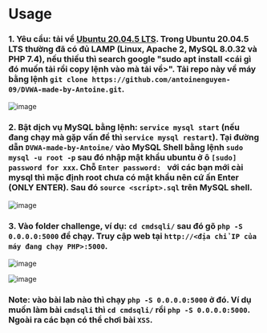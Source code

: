 # Usage

### 1. Yêu cầu: tải về [Ubuntu 20.04.5 LTS](https://releases.ubuntu.com/focal/ubuntu-20.04.5-desktop-amd64.iso). Trong Ubuntu 20.04.5 LTS thường đã có đủ LAMP (Linux, Apache 2, MySQL 8.0.32 và PHP 7.4), nếu thiếu thì search google "sudo apt install <cái gì đó muốn tải rồi copy lệnh vào mà tải về>". Tải repo này về máy bằng lệnh `git clone https://github.com/antoinenguyen-09/DVWA-made-by-Antoine.git`.

![image](https://user-images.githubusercontent.com/61876488/220865105-4d47cc2a-3a3a-4ff6-abf1-920e0a277660.png)

### 2. Bật dịch vụ MySQL bằng lệnh: `service mysql start` (nếu đang chạy mà gặp vấn đề thì `service mysql restart`). Tại đường dẫn `DVWA-made-by-Antoine/` vào MySQL Shell bằng lệnh `sudo mysql -u root -p` sau đó nhập mật khẩu ubuntu ở ô `[sudo] password for xxx`. Chỗ `Enter password: ` với các bạn mới cài mysql thì mặc định root chưa có mật khẩu nên cứ ấn Enter (ONLY ENTER). Sau đó `source <script>.sql` trên MySQL shell.

![image](https://user-images.githubusercontent.com/61876488/220865549-dd653d94-ffca-4aa0-8924-8acf8bf9eb45.png)


### 3. Vào folder challenge, ví dụ: `cd cmdsqli/` sau đó gõ `php -S 0.0.0.0:5000` để chạy. Truy cập web tại `http://<địa chỉ IP của máy đang chạy PHP>:5000`.

![image](https://user-images.githubusercontent.com/61876488/220872113-1a372220-e694-46e1-b2f0-4a2040596627.png)

![image](https://user-images.githubusercontent.com/61876488/220872003-29552138-b517-46cc-b4ee-4d6435789479.png)

### Note: vào bài lab nào thì chạy `php -S 0.0.0.0:5000` ở đó. Ví dụ muốn làm bài `cmdsqli` thì `cd cmdsqli/` rồi `php -S 0.0.0.0:5000`. Ngoài ra các bạn có thể chơi bài `XSS`.
